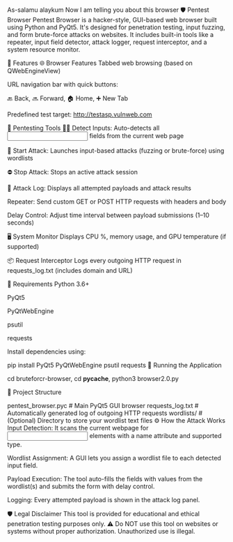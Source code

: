 As-salamu alaykum 
  Now I am telling you about this browser
🛡️ Pentest Browser
Pentest Browser is a hacker-style, GUI-based web browser built using Python and PyQt5. It's designed for penetration testing, input fuzzing, and form brute-force attacks on websites. It includes built-in tools like a repeater, input field detector, attack logger, request interceptor, and a system resource monitor.

🧩 Features
🌐 Browser Features
Tabbed web browsing (based on QWebEngineView)

URL navigation bar with quick buttons:

🔙 Back, 🔜 Forward, 🏠 Home, ➕ New Tab

Predefined test target: http://testasp.vulnweb.com

🧪 Pentesting Tools
🕵️‍♂️ Detect Inputs: Auto-detects all <input name=""> fields from the current web page

🚀 Start Attack: Launches input-based attacks (fuzzing or brute-force) using wordlists

⛔ Stop Attack: Stops an active attack session

📜 Attack Log: Displays all attempted payloads and attack results

Repeater: Send custom GET or POST HTTP requests with headers and body

Delay Control: Adjust time interval between payload submissions (1–10 seconds)

🖥️ System Monitor
Displays CPU %, memory usage, and GPU temperature (if supported)

📦 Request Interceptor
Logs every outgoing HTTP request in requests_log.txt (includes domain and URL)

🔧 Requirements
Python 3.6+

PyQt5

PyQtWebEngine

psutil

requests

Install dependencies using:

pip install PyQt5 PyQtWebEngine psutil requests
🚀 Running the Application

cd bruteforcr-browser,
cd __pycache__,
python3 browser2.0.py


📂 Project Structure

pentest_browser.pyc      # Main PyQt5 GUI browser
requests_log.txt        # Automatically generated log of outgoing HTTP requests
wordlists/              # (Optional) Directory to store your wordlist text files
⚙️ How the Attack Works
Input Detection:
It scans the current webpage for <input> elements with a name attribute and supported type.

Wordlist Assignment:
A GUI lets you assign a wordlist file to each detected input field.

Payload Execution:
The tool auto-fills the fields with values from the wordlist(s) and submits the form with delay control.

Logging:
Every attempted payload is shown in the attack log panel.

🛡️ Legal Disclaimer
This tool is provided for educational and ethical penetration testing purposes only.
⚠️ Do NOT use this tool on websites or systems without proper authorization. Unauthorized use is illegal.

